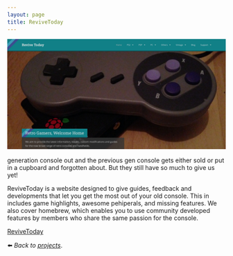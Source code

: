 ```yaml
---
layout: page
title: ReviveToday
---
```


![](/assets/img/20191117_221226.jpg)

generation console out and the previous gen console gets either sold or put in a cupboard and forgotten about. But they still have so much to give us yet!

ReviveToday is a website designed to give guides, feedback and developments that let you get the most out of your old console. This in includes game highlights, awesome pehiperals, and missing features. We also cover homebrew, which enables you to use community developed features by members who share the same passion for the console.

[ReviveToday](https://revive.today)

:arrow_left: _Back to [projects](/projects)_.
